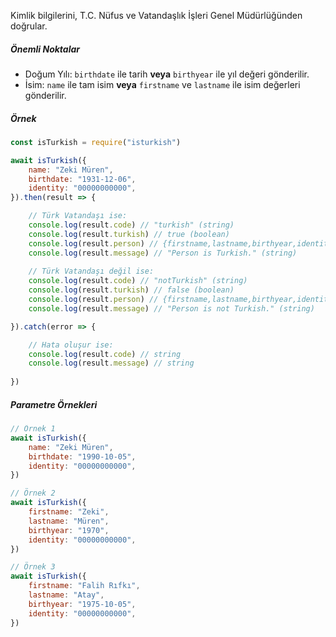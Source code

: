Kimlik bilgilerini, T.C. Nüfus ve Vatandaşlık İşleri Genel Müdürlüğünden doğrular.

##### Önemli Noktalar
- Doğum Yılı: `birthdate` ile tarih **veya** `birthyear` ile yıl değeri gönderilir.
- İsim: `name` ile tam isim **veya** `firstname` ve `lastname` ile isim değerleri gönderilir.

##### Örnek
```js
const isTurkish = require("isturkish")

await isTurkish({
	name: "Zeki Müren",
	birthdate: "1931-12-06",
	identity: "00000000000",
}).then(result => {

	// Türk Vatandaşı ise:
	console.log(result.code) // "turkish" (string)
	console.log(result.turkish) // true (boolean)
	console.log(result.person) // {firstname,lastname,birthyear,identity} (object)
	console.log(result.message) // "Person is Turkish." (string)
	
	// Türk Vatandaşı değil ise:
	console.log(result.code) // "notTurkish" (string)
	console.log(result.turkish) // false (boolean)
	console.log(result.person) // {firstname,lastname,birthyear,identity} (object)
	console.log(result.message) // "Person is not Turkish." (string)

}).catch(error => {

	// Hata oluşur ise:
	console.log(result.code) // string
	console.log(result.message) // string
	
})

```

##### Parametre Örnekleri
```js
// Örnek 1
await isTurkish({
	name: "Zeki Müren",
	birthdate: "1990-10-05",
	identity: "00000000000",
})

// Örnek 2
await isTurkish({
	firstname: "Zeki",
	lastname: "Müren",
	birthyear: "1970",
	identity: "00000000000",
})

// Örnek 3
await isTurkish({
	firstname: "Falih Rıfkı",
	lastname: "Atay",
	birthyear: "1975-10-05",
	identity: "00000000000",
})
```